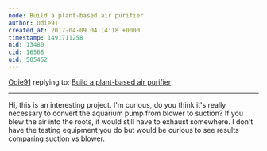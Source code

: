 ```yaml
---
node: Build a plant-based air purifier 
author: Odie91
created_at: 2017-04-09 04:14:18 +0000
timestamp: 1491711258
nid: 13480
cid: 16568
uid: 505452
---
```




[Odie91](../profile/Odie91) replying to: [Build a plant-based air purifier ](../notes/nshapiro/09-26-2016/build-a-plant-based-air-purifier)

----
Hi, this is an interesting project.  I'm curious, do you think it's really necessary to convert the aquarium pump from blower to suction?  If you blew the air into the roots, it would still have to exhaust somewhere.  I don't have the testing equipment you do but would be curious to see results comparing suction vs blower.  